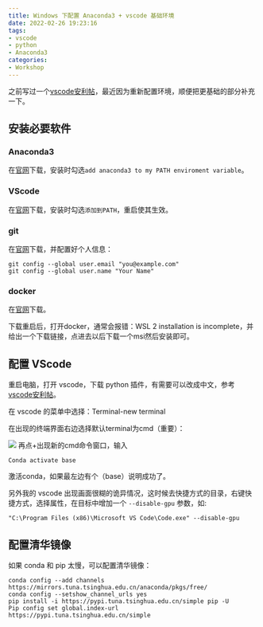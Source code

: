 ```yaml
---
title: Windows 下配置 Anaconda3 + vscode 基础环境
date: 2022-02-26 19:23:16
tags: 
- vscode
- python
- Anaconda3
categories: 
- Workshop
---
```

之前写过一个[vscode安利帖](https://tech.konata.co/2020-01-16-vscode/)，最近因为重新配置环境，顺便把更基础的部分补充一下。

## 安装必要软件
### Anaconda3

在[官网](https://www.anaconda.com/products/individual)下载，安装时勾选`add anaconda3 to my PATH enviroment variable`。

### VScode
在[官网](https://code.visualstudio.com/)下载，安装时勾选`添加到PATH`，重启使其生效。

### git
在[官网](https://git-scm.com/downloads)下载，并配置好个人信息：

```
git config --global user.email "you@example.com"
git config --global user.name "Your Name"
```
### docker
在[官网](https://www.docker.com/get-started)下载。

下载重启后，打开docker，通常会报错：WSL 2 installation is incomplete，并给出一个下载链接，点进去以后下载一个msi然后安装即可。
## 配置 VScode

重启电脑，打开 vscode，下载 python 插件，有需要可以改成中文，参考[vscode安利帖](https://tech.konata.co/2020-01-16-vscode/)。

在 vscode 的菜单中选择：Terminal-new terminal

在出现的终端界面右边选择默认terminal为cmd（重要）：

![](https://s2.loli.net/2022/02/26/w2T56gV8CrDHzne.png)
再点+出现新的cmd命令窗口，输入
```
Conda activate base
```
激活conda，如果最左边有个（base）说明成功了。

另外我的 vscode 出现画面很糊的诡异情况，这时候去快捷方式的目录，右键快捷方式，选择属性，在目标中增加一个 `--disable-gpu` 参数，如:
```
"C:\Program Files (x86)\Microsoft VS Code\Code.exe" --disable-gpu
```

## 配置清华镜像
如果 conda 和 pip 太慢，可以配置清华镜像：
```
conda config --add channels https://mirrors.tuna.tsinghua.edu.cn/anaconda/pkgs/free/
conda config --setshow_channel_urls yes
pip install -i https://pypi.tuna.tsinghua.edu.cn/simple pip -U 
Pip config set global.index-url https://pypi.tuna.tsinghua.edu.cn/simple
```
